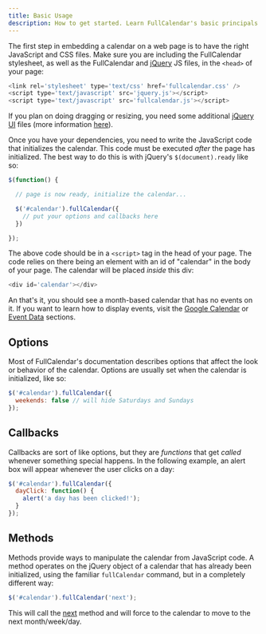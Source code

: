 ```yaml
---
title: Basic Usage
description: How to get started. Learn FullCalendar's basic principals.
---
```


The first step in embedding a calendar on a web page is to have the right JavaScript and CSS files.
Make sure you are including the FullCalendar stylesheet, as well as the FullCalendar and
[jQuery](http://jquery.com/) JS files, in the `<head>` of your page:

```js
<link rel='stylesheet' type='text/css' href='fullcalendar.css' />
<script type='text/javascript' src='jquery.js'></script>
<script type='text/javascript' src='fullcalendar.js'></script>
```

If you plan on doing dragging or resizing, you need some additional [jQuery UI](http://jqueryui.com/download) files (more information [here](jquery-ui-dnd)).

Once you have your dependencies, you need to write the JavaScript code that initializes the calendar.
This code must be executed *after* the page has initialized. The best way to do this is with jQuery's
`$(document).ready` like so:

```js
$(function() {

  // page is now ready, initialize the calendar...

  $('#calendar').fullCalendar({
    // put your options and callbacks here
  })

});
```

The above code should be in a `<script>` tag in the head of your page. The code
relies on there being an element with an id of "calendar" in the body of your page.
The calendar will be placed *inside* this div:

```js
<div id='calendar'></div>
```

An that's it, you should see a month-based calendar that has no events on it. If you want to learn how to display events, visit the [Google Calendar](google-calendar) or [Event Data](event-data) sections.


## Options

Most of FullCalendar's documentation describes options that affect the look or behavior of the calendar. Options are usually set when the calendar is initialized, like so:

```js
$('#calendar').fullCalendar({
  weekends: false // will hide Saturdays and Sundays
});
```

## Callbacks

Callbacks are sort of like options, but they are *functions* that get *called* whenever something special happens. In the following example, an alert box will appear whenever the user clicks on a day:

```js
$('#calendar').fullCalendar({
  dayClick: function() {
    alert('a day has been clicked!');
  }
});
```

## Methods

Methods provide ways to manipulate the calendar from JavaScript code. A method operates on the jQuery object of a calendar that has already been initialized, using the familiar `fullCalendar` command, but in a completely different way:

```js
$('#calendar').fullCalendar('next');
```

This will call the [next](next) method and will force to the calendar to move to the next month/week/day.
